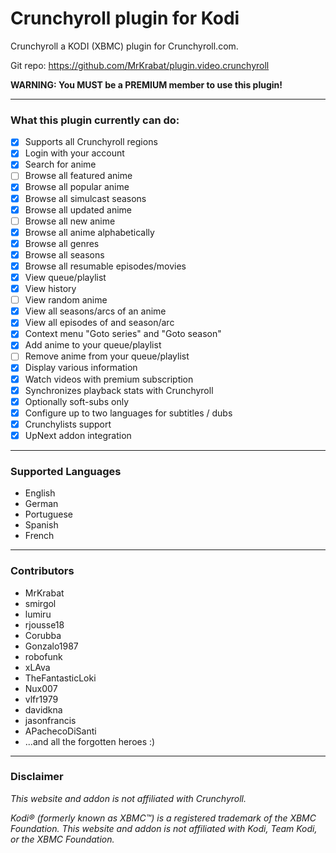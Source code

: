 # Crunchyroll plugin for Kodi

Crunchyroll a KODI (XBMC) plugin for Crunchyroll.com.

Git repo: https://github.com/MrKrabat/plugin.video.crunchyroll

**WARNING: You MUST be a PREMIUM member to use this plugin!**
***

### What this plugin currently can do:
- [x] Supports all Crunchyroll regions
- [x] Login with your account
- [x] Search for anime
- [ ] Browse all featured anime
- [x] Browse all popular anime
- [x] Browse all simulcast seasons
- [x] Browse all updated anime
- [ ] Browse all new anime
- [x] Browse all anime alphabetically
- [x] Browse all genres
- [x] Browse all seasons
- [x] Browse all resumable episodes/movies
- [x] View queue/playlist
- [x] View history
- [ ] View random anime
- [x] View all seasons/arcs of an anime
- [x] View all episodes of and season/arc
- [x] Context menu "Goto series" and "Goto season"
- [x] Add anime to your queue/playlist
- [ ] Remove anime from your queue/playlist
- [x] Display various information
- [x] Watch videos with premium subscription
- [x] Synchronizes playback stats with Crunchyroll
- [x] Optionally soft-subs only
- [x] Configure up to two languages for subtitles / dubs
- [x] Crunchylists support
- [x] UpNext addon integration

***

### Supported Languages
* English
* German
* Portuguese
* Spanish
* French

***

### Contributors
* MrKrabat
* smirgol
* lumiru
* rjousse18
* Corubba
* Gonzalo1987
* robofunk
* xLAva
* TheFantasticLoki
* Nux007
* vlfr1979
* davidkna
* jasonfrancis
* APachecoDiSanti
* ...and all the forgotten heroes :)

***
### Disclaimer
_This website and addon is not affiliated with Crunchyroll._

_Kodi® (formerly known as XBMC™) is a registered trademark of the XBMC Foundation.
This website and addon is not affiliated with Kodi, Team Kodi, or the XBMC Foundation._